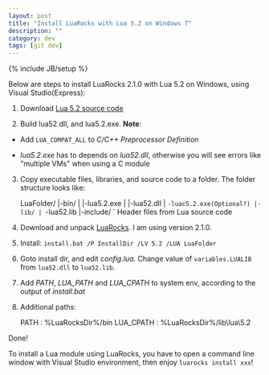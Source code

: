 ```yaml
---
layout: post
title: "Install LuaRocks with Lua 5.2 on Windows 7"
description: ""
category: dev
tags: [git dev]
---
```

{% include JB/setup %}

Below are steps to install LuaRocks 2.1.0 with Lua 5.2 on Windows, using Visual Studio(Express):

1. Download [Lua 5.2 source code](http://www.lua.org/download.html)

2. Build lua52.dll, and lua5.2.exe. **Note**:

  * Add `LUA_COMPAT_ALL` to *C/C++ Preprocessor Definition*

  * *lua5.2.exe* has to depends on *lua52.dll*, otherwise you will see errors like "multiple VMs" when using a C module

3. Copy executable files, libraries, and source code to a folder. The folder structure looks like:

    LuaFolder/
      |-bin/
      | |-lua5.2.exe
      | |-lua52.dll
      | `-luac5.2.exe(Optional?)
      |-lib/
      | `-lua52.lib
      |-include/
        ` Header files from Lua source code

4. Download and unpack [LuaRocks](http://luarocks.org/releases/). I am using version 2.1.0.

5. Install: `install.bat /P InstallDir /LV 5.2 /LUA LuaFolder`



6. Goto install dir, and edit *config.lua*. Change value of `variables.LUALIB` from `lua52.dll` to `lua52.lib`.

7. Add *PATH*, *LUA_PATH* and *LUA_CPATH* to system env, according to the output of *install.bat*

8. Additional paths:

    PATH      : %LuaRocksDir%/bin
    LUA_CPATH : %LuaRocksDir%/lib\lua\5.2

Done!

To install a Lua module using LuaRocks, you have to open a command line window with Visual Studio environment, then enjoy `luarocks install xxx`!
